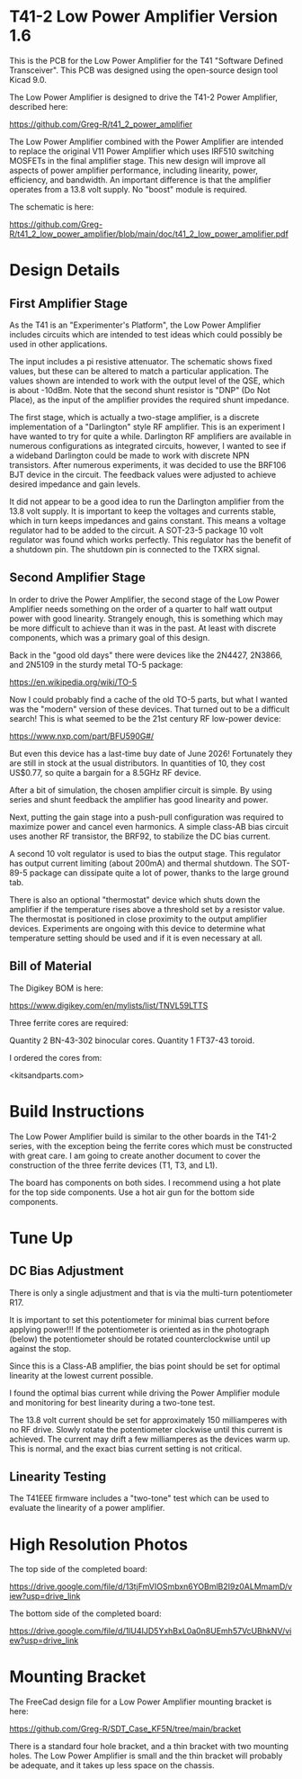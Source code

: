 # T41-2 Low Power Amplifier Version 1.6

This is the PCB for the Low Power Amplifier for the T41 "Software Defined Transceiver".
This PCB was designed using the open-source design tool Kicad 9.0.

The Low Power Amplifier is designed to drive the T41-2 Power Amplifier, described here:

<https://github.com/Greg-R/t41_2_power_amplifier>

The Low Power Amplifier combined with the Power Amplifier are intended to replace the
original V11 Power Amplifier which uses IRF510 switching MOSFETs in the final amplifier
stage.  This new design will improve all aspects of power amplifier performance, 
including linearity, power, efficiency, and bandwidth.  An important difference is that
the amplifier operates from a 13.8 volt supply.  No "boost" module is required.

The schematic is here:

<https://github.com/Greg-R/t41_2_low_power_amplifier/blob/main/doc/t41_2_low_power_amplifier.pdf>

# Design Details

## First Amplifier Stage

As the T41 is an "Experimenter's Platform", the Low Power Amplifier includes circuits
which are intended to test ideas which could possibly be used in other applications.

The input includes a pi resistive attenuator.  The schematic shows fixed values, but
these can be altered to match a particular application.  The values shown are intended
to work with the output level of the QSE, which is about -10dBm.  Note that the second
shunt resistor is "DNP" (Do Not Place), as the input of the amplifier provides the
required shunt impedance.

The first stage, which is actually a two-stage amplifier, is a discrete implementation
of a "Darlington" style RF amplifier.  This is an experiment I have wanted to try for
quite a while.  Darlington RF amplifiers are available in numerous configurations
as integrated circuits, however, I wanted to see if a wideband Darlington could be
made to work with discrete NPN transistors.  After numerous experiments, it was
decided to use the BRF106 BJT device in the circuit.  The feedback values were adjusted
to achieve desired impedance and gain levels.

It did not appear to be a good idea to run the Darlington amplifier from the 13.8 volt
supply.  It is important to keep the voltages and currents stable, which in turn keeps
impedances and gains constant.  This means a voltage regulator had to be added to the
circuit.  A SOT-23-5 package 10 volt regulator was found which works perfectly.  This
regulator has the benefit of a shutdown pin.  The shutdown pin is connected to the
TXRX signal.

## Second Amplifier Stage

In order to drive the Power Amplifier, the second stage of the Low Power Amplifier
needs something on the order of a quarter to half watt output power with good
linearity.  Strangely enough, this is something which may be more difficult to
achieve than it was in the past.  At least with discrete components, which was a
primary goal of this design.

Back in the "good old days" there were devices like the 2N4427, 2N3866, and 2N5109
in the sturdy metal TO-5 package:

<https://en.wikipedia.org/wiki/TO-5>

Now I could probably find a cache of the old TO-5 parts, but what I wanted was the
"modern" version of these devices.  That turned out to be a difficult search!
This is what seemed to be the 21st century RF low-power device:

<https://www.nxp.com/part/BFU590G#/>

But even this device has a last-time buy date of June 2026!  Fortunately they
are still in stock at the usual distributors.  In quantities of 10, they cost
US$0.77, so quite a bargain for a 8.5GHz RF device.

After a bit of simulation, the chosen amplifier circuit is simple.  By using 
series and shunt feedback the amplifier has good linearity and power.

Next, putting the gain stage into a push-pull configuration was required to maximize
power and cancel even harmonics.  A simple class-AB bias circuit uses another RF
transistor, the BRF92, to stabilize the DC bias current.

A second 10 volt regulator is used to bias the output stage.  This regulator has output
current limiting (about 200mA) and thermal shutdown.  The SOT-89-5 package can dissipate
quite a lot of power, thanks to the large ground tab.

There is also an optional "thermostat" device which shuts down the amplifier if the
temperature rises above a threshold set by a resistor value.  The thermostat is
positioned in close proximity to the output amplifier devices.  Experiments are
ongoing with this device to determine what temperature setting should be used
and if it is even necessary at all.

## Bill of Material

The Digikey BOM is here:

<https://www.digikey.com/en/mylists/list/TNVL59LTTS>

Three ferrite cores are required:

Quantity 2 BN-43-302 binocular cores.
Quantity 1 FT37-43 toroid.

I ordered the cores from:

<kitsandparts.com>

# Build Instructions

The Low Power Amplifier build is similar to the other boards in the T41-2 series,
with the exception being the ferrite cores which must be constructed with great
care.  I am going to create another document to cover the construction of the
three ferrite devices (T1, T3, and L1).

The board has components on both sides.  I recommend using a hot plate for the
top side components.  Use a hot air gun for the bottom side components.

# Tune Up

## DC Bias Adjustment

There is only a single adjustment and that is via the multi-turn potentiometer R17.

It is important to set this potentiometer for minimal bias current before applying
power!!!  If the potentiometer is oriented as in the photograph (below) the 
potentiometer should be rotated counterclockwise until up against the stop.

Since this is a Class-AB amplifier, the bias point should be set for optimal
linearity at the lowest current possible.

I found the optimal bias current while driving the Power Amplifier module and
monitoring for best linearity during a two-tone test. 

The 13.8 volt current should be set for approximately 150 milliamperes with
no RF drive.  Slowly rotate the potentiometer clockwise until this current
is achieved.  The current may drift a few milliamperes as the devices warm up.
This is normal, and the exact bias current setting is not critical. 

## Linearity Testing

The T41EEE firmware includes a "two-tone" test which can be used to evaluate the
linearity of a power amplifier.

# High Resolution Photos

The top side of the completed board:

<https://drive.google.com/file/d/13tjFmVIOSmbxn6YOBmlB2I9z0ALMmamD/view?usp=drive_link>

The bottom side of the completed board:

<https://drive.google.com/file/d/1lU4IJD5YxhBxL0a0n8UEmh57VcUBhkNV/view?usp=drive_link>

# Mounting Bracket

The FreeCad design file for a Low Power Amplifier mounting bracket is here:

<https://github.com/Greg-R/SDT_Case_KF5N/tree/main/bracket>

There is a standard four hole bracket, and a thin bracket with two mounting holes.
The Low Power Amplifier is small and the thin bracket will probably be adequate,
and it takes up less space on the chassis.

